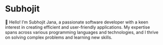 # Subhojit
👋 Hello! I’m Subhojit Jana, a passionate software developer with a keen interest in creating efficient and user-friendly applications. My expertise spans across various programming languages and technologies, and I thrive on solving complex problems and learning new skills.
